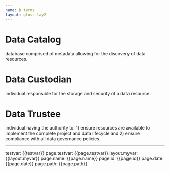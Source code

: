 ```yaml
---
name: D terms
layout: gloss-lay2
---
```

# Data Catalog
database comprised of metadata allowing for the discovery of data resources.

# Data Custodian
individual responsible for the storage and security of a data resource.

# Data Trustee
individual having the authority to: 1) ensure resources are available to implement the complete project and data lifecycle and 2) ensure compliance with all data governance policies.

---
testvar: {{testvar}}
page.testvar: {{page.testvar}}
layout.myvar: {{layout.myvar}}
page.name: {{page.name}}
page.id: {{page.id}}
page.date: {{page.date}}
page.path: {{page.path}}
